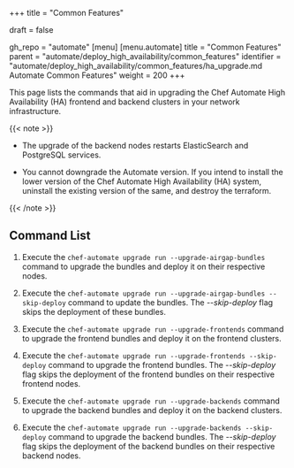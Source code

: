 +++
title = "Common Features"

draft = false

gh_repo = "automate"
[menu]
  [menu.automate]
    title = "Common Features"
    parent = "automate/deploy_high_availability/common_features"
    identifier = "automate/deploy_high_availability/common_features/ha_upgrade.md Automate Common Features"
    weight = 200
+++

This page lists the commands that aid in upgrading the Chef Automate High Availability (HA) frontend and backend clusters in your network infrastructure.

{{< note >}}

- The upgrade of the backend nodes restarts ElasticSearch and PostgreSQL services.

- You cannot downgrade the Automate version. If you intend to install the lower version of the Chef Automate High Availability (HA) system, uninstall the existing version of the same, and destroy the terraform.

{{< /note >}}

## Command List

1. Execute the `chef-automate upgrade run --upgrade-airgap-bundles` command to upgrade the bundles and deploy it on their respective nodes.

1. Execute the `chef-automate upgrade run --upgrade-airgap-bundles --skip-deploy` command to update the bundles. The *--skip-deploy* flag skips the deployment of these bundles.

1. Execute the `chef-automate upgrade run --upgrade-frontends` command to upgrade the frontend bundles and deploy it on the frontend clusters.

1. Execute the `chef-automate upgrade run --upgrade-frontends --skip-deploy` command to upgrade the frontend bundles. The *--skip-deploy* flag skips the deployment of the frontend bundles on their respective frontend nodes.

1. Execute the `chef-automate upgrade run --upgrade-backends` command to upgrade the backend bundles and deploy it on the backend clusters.

1. Execute the `chef-automate upgrade run --upgrade-backends --skip-deploy` command to upgrade the backend bundles. The *--skip-deploy* flag skips the deployment of the backend bundles on their respective backend nodes.
